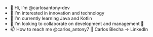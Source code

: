 - 👋 Hi, I’m @carlosantony-dev
- 👀 I’m interested in innovation and technology
- 🌱 I’m currently learning Java and Kotlin
- 💞️ I’m looking to collaborate on development and management 🚀
- 📫 How to reach me @carlos_antony7   || Carlos Blecha -> LinkedIn

<!---
carlosantony-dev/carlosantony-dev is a ✨ special ✨ repository because its `README.md` (this file) appears on your GitHub profile.
You can click the Preview link to take a look at your changes.
--->
